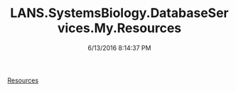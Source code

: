 ﻿---
title: LANS.SystemsBiology.DatabaseServices.My.Resources
date: 6/13/2016 8:14:37 PM
---

[Resources](T-LANS.SystemsBiology.DatabaseServices.My.Resources.Resources.html)
